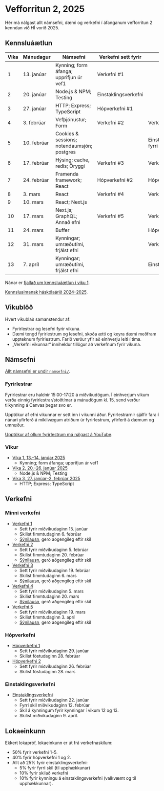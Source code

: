 # Vefforritun 2, 2025

Hér má nálgast allt námsefni, dæmi og verkefni í áfanganum vefforritun 2 kenndan við HÍ vorið 2025.

## Kennsluáætlun

| Vika | Mánudagur   | Námsefni                                    | Verkefni sett fyrir  | Skil                             |
| ---- | ----------- | ------------------------------------------- | -------------------- | -------------------------------- |
| 1    | 13. janúar  | Kynning; form áfanga; upprifjun úr vef1     | Verkefni #1          |                                  |
| 2    | 20. janúar  | Node.js & NPM; Testing                      | Einstaklingsverkefni |                                  |
| 3    | 27. janúar  | HTTP; Express; TypeScript                   | Hópverkefni #1       |                                  |
| 4    | 3. febrúar  | Vefþjónustur; Form                          | Verkefni #2          | Verkefni #1                      |
| 5    | 10. febrúar | Cookies & sessions; notendaumsjón; postgres |                      | Einstaklingsverkefni, fyrri skil |
| 6    | 17. febrúar | Hýsing; cache, redis; Öryggi                | Verkefni #3          | Verkefni #2                      |
| 7    | 24. febrúar | Framenda framework; React                   | Hópverkefni #2       | Hópverkefni #1                   |
| 8    | 3. mars     | React                                       | Verkefni #4          | Verkefni #3                      |
| 9    | 10. mars    | React; Next.js                              |                      |                                  |
| 10   | 17. mars    | Next.js; GraphQL; Annað efni                | Verkefni #5          | Verkefni #4                      |
| 11   | 24. mars    | Buffer                                      |                      | Hópverkefni #2                   |
| 12   | 31. mars    | Kynningar; umræðutími, frjálst efni         |                      | Verkefni #5                      |
| 13   | 7. apríl    | Kynningar; umræðutími, frjálst efni         |                      | Einstaklingsverkefni             |

Nánar er [fjallað um kennsluáætlun í viku 1](vikur/vika-01.md).

[Kennslualmanak háskólaárið 2024–2025](https://ugla.hi.is/kennsluskra/index.php?tab=skoli&chapter=content&id=51730&kennsluar=2024).

## Vikublöð

Hvert vikublað samanstendur af:

- Fyrirlestrar og lesefni fyrir vikuna.
- Dæmi tengd fyrirlestrum og lesefni, skoða ætti og keyra dæmi meðfram uppteknum fyrirlestrum. Farið verður yfir að einhverju leiti í tíma.
- „Verkefni vikunnar“ inniheldur tillögur að verkefnum fyrir vikuna.

## Námsefni

[Allt námsefni er undir `namsefni/`](/namsefni).

### Fyrirlestrar

Fyrirlestrar eru haldnir 15:00-17:20 á miðvikudögum. Í einhverjum vikum verða einnig fyrirlestrar/stoðtímar á mánudögum kl. 15, send verður tilkynning á Canvas þegar svo er.

Upptökur af efni vikunnar er sett inn í vikunni áður. Fyrirlestrarnir sjálfir fara í nánari yfirferð á mikilvægum atriðum úr fyrirlestrum, yfirferð á dæmum og umræður.

[Upptökur af öllum fyrirlestrum má nálgast á YouTube](https://www.youtube.com/playlist?list=PLRj-ccg8iozyI1pbFapAheuDC-olT_7go).

### Vikur

- [Vika 1, 13.–14. janúar 2025](vikur/vika-01.md)
  - Kynning; form áfanga; upprifjun úr vef1
- [Vika 2, 20.–26. janúar 2025](vikur/vika-02.md)
  - Node.js & NPM; Testing
- [Vika 3, 27. janúar–2. febrúar 2025](vikur/vika-03.md)
  - HTTP; Express; TypeScript

## Verkefni

### Minni verkefni

- [Verkefni 1](https://github.com/vefforritun/vef2-2025-v1)
  - Sett fyrir miðvikudaginn 15. janúar
  - Skilist fimmtudaginn 6. febrúar
  - [Sýnilausn](https://github.com/vefforritun/vef2-2025-v1-synilausn), gerð aðgengileg eftir skil
- [Verkefni 2](https://github.com/vefforritun/vef2-2025-v2)
  - Sett fyrir miðvikudaginn 5. febrúar
  - Skilist fimmtudaginn 20. febrúar
  - [Sýnilausn](https://github.com/vefforritun/vef2-2025-v2-synilausn), gerð aðgengileg eftir skil
- [Verkefni 3](https://github.com/vefforritun/vef2-2025-v3)
  - Sett fyrir miðvikudaginn 19. febrúar
  - Skilist fimmtudaginn 6. mars
  - [Sýnilausn](https://github.com/vefforritun/vef2-2025-v3-synilausn), gerð aðgengileg eftir skil
- [Verkefni 4](https://github.com/vefforritun/vef2-2025-v4)
  - Sett fyrir miðvikudaginn 5. mars
  - Skilist fimmtudaginn 20. mars
  - [Sýnilausn](https://github.com/vefforritun/vef2-2025-v4-synilausn), gerð aðgengileg eftir skil
- [Verkefni 5](https://github.com/vefforritun/vef2-2025-v5)
  - Sett fyrir miðvikudaginn 19. mars
  - Skilist fimmtudaginn 3. apríl
  - [Sýnilausn](https://github.com/vefforritun/vef2-2025-v5-synilausn), gerð aðgengileg eftir skil

### Hópverkefni

- [Hópverkefni 1](https://github.com/vefforritun/vef2-2025-h1)
  - Sett fyrir miðvikudaginn 29. janúar
  - Skilist föstudaginn 28. febrúar
- [Hópverkefni 2](https://github.com/vefforritun/vef2-2025-h2)
  - Sett fyrir miðvikudaginn 26. febrúar
  - Skilist föstudaginn 28. mars

### Einstaklingsverkefni

- [Einstaklingsverkefni](https://github.com/vefforritun/vef2-2025-einstaklings)
  - Sett fyrir miðvikudaginn 22. janúar
  - Fyrri skil miðvikudaginn 12. febrúar
  - Skil á kynningum fyrir kynningar í vikum 12 og 13.
  - Skilist miðvikudaginn 9. apríl.

## Lokaeinkunn

Ekkert lokapróf, lokaeinkunn er út frá verkefnaskilum:

- 50% fyrir verkefni 1–5.
- 40% fyrir hópverkefni 1 og 2.
- Allt að 25% fyrir einstaklingsverkefni:
  - 5% fyrir fyrri skil (til upphækkunar)
  - 10% fyrir skilað verkefni
  - 10% fyrir kynningu á einstaklingsverkefni (valkvæmt og til upphækkunnar).
